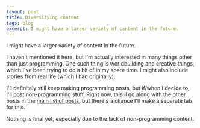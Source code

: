 ```yaml
---
layout: post
title: Diversifying content
tags: blog
excerpt: I might have a larger variety of content in the future.
---
```


I might have a larger variety of content in the future.

<!--more-->

I haven't mentioned it here, but I'm actually interested in many things other than just programming. One such thing is worldbuilding and creative things, which I've been trying to do a bit of in my spare time. I might also include stories from real life (which I had originally).

I'll definitely still keep making programming posts, but if/when I decide to, I'll post non-programming stuff. Right now, this'll go along with the other posts in the [main list of posts](/), but there's a chance I'll make a separate tab for this.

Nothing is final yet, especially due to the lack of non-programming content.
